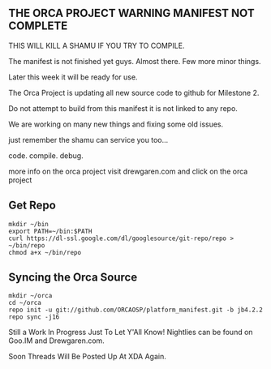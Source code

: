 THE ORCA PROJECT WARNING MANIFEST NOT COMPLETE 
------------------------------------------------

THIS WILL KILL A SHAMU IF YOU TRY TO COMPILE. 

The manifest is not finished yet guys. Almost there. Few more minor things.

Later this week it will be ready for use.



The Orca Project is updating all new source code to github for Milestone 2.

Do not attempt to build from this manifest it is not linked to any repo.

We are working on many new things and fixing some old issues. 

just remember the shamu can service you too...

code. compile. debug.

more info on the orca project visit drewgaren.com and click on the orca project


Get Repo
--------

    mkdir ~/bin
    export PATH=~/bin:$PATH
    curl https://dl-ssl.google.com/dl/googlesource/git-repo/repo > ~/bin/repo
    chmod a+x ~/bin/repo

Syncing the Orca Source
---------------------------------------

    mkdir ~/orca
    cd ~/orca
    repo init -u git://github.com/ORCAOSP/platform_manifest.git -b jb4.2.2
    repo sync -j16



Still a Work In Progress Just To Let Y'All Know! Nightlies can be found on Goo.IM and Drewgaren.com.

Soon Threads Will Be Posted Up At XDA Again.
